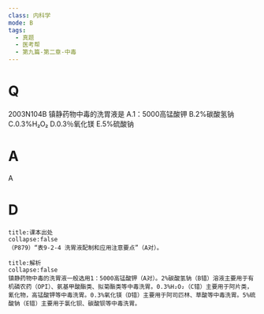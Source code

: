 ```yaml
---
class: 内科学
mode: B
tags:
  - 真题
  - 医考帮
  - 第九篇-第二章-中毒
---
```


# Q
2003N104B 镇静药物中毒的洗胃液是
A.1：5000高锰酸钾
B.2%碳酸氢钠
C.0.3%H₂O₂
D.0.3％氧化镁
E.5%硫酸钠

# A
A
# D
```ad-note
title:课本出处
collapse:false
（P879）“表9-2-4 洗胃液配制和应用注意要点”（A对）。
```

```ad-summary
title:解析
collapse:false
镇静药物中毒的洗胃液一般选用1：5000高锰酸钾（A对）。2%碳酸氢钠（B错）溶液主要用于有机磷农药（OPI）、氨基甲酸酯类、拟菊酯类等中毒洗胃。0.3%H₂O₂（C错）主要用于阿片类，氰化物，高锰酸钾等中毒洗胃。0.3%氧化镁（D错）主要用于阿司匹林、草酸等中毒洗胃。5%硫酸钠（E错）主要用于氯化钡、碳酸钡等中毒洗胃。
```

